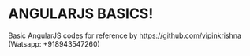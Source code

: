 # ANGULARJS BASICS!
Basic AngularJS codes for reference by https://github.com/vipinkrishna (Watsapp: +918943547260)
